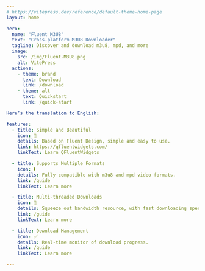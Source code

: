 ```yaml
---
# https://vitepress.dev/reference/default-theme-home-page
layout: home

hero:
  name: "Fluent M3U8"
  text: "Cross-platform M3U8 Downloader"
  tagline: Discover and download m3u8, mpd, and more
  image:
    src: /img/Fluent-M3U8.png
    alt: VitePress
  actions:
    - theme: brand
      text: Download
      link: /download
    - theme: alt
      text: Quickstart
      link: /quick-start

Here’s the translation to English:

features:
  - title: Simple and Beautiful
    icon: 🌟
    details: Based on Fluent Design, simple and easy to use.
    link: https://qfluentwidgets.com/
    linkText: Learn QFluentWidgets

  - title: Supports Multiple Formats
    icon: ⏬
    details: Fully compatible with m3u8 and mpd video formats.
    link: /guide
    linkText: Learn more

  - title: Multi-threaded Downloads
    icon: 🚀
    details: Squeeze out bandwidth resource, with fast downloading speeds
    link: /guide
    linkText: Learn more

  - title: Download Management
    icon: ✅
    details: Real-time monitor of download progress.
    link: /guide
    linkText: Learn more

---
```


